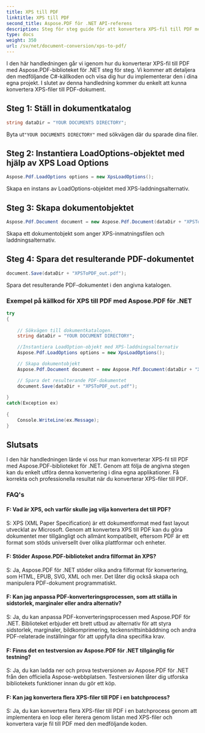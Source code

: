 ```yaml
---
title: XPS till PDF
linktitle: XPS till PDF
second_title: Aspose.PDF för .NET API-referens
description: Steg för steg guide för att konvertera XPS-fil till PDF med Aspose.PDF för .NET.
type: docs
weight: 350
url: /sv/net/document-conversion/xps-to-pdf/
---
```

I den här handledningen går vi igenom hur du konverterar XPS-fil till PDF med Aspose.PDF-biblioteket för .NET steg för steg. Vi kommer att detaljera den medföljande C#-källkoden och visa dig hur du implementerar den i dina egna projekt. I slutet av denna handledning kommer du enkelt att kunna konvertera XPS-filer till PDF-dokument.

## Steg 1: Ställ in dokumentkatalog
```csharp
string dataDir = "YOUR DOCUMENTS DIRECTORY";
```
 Byta ut`"YOUR DOCUMENTS DIRECTORY"` med sökvägen där du sparade dina filer.

## Steg 2: Instantiera LoadOptions-objektet med hjälp av XPS Load Options
```csharp
Aspose.Pdf.LoadOptions options = new XpsLoadOptions();
```
Skapa en instans av LoadOptions-objektet med XPS-laddningsalternativ.

## Steg 3: Skapa dokumentobjektet
```csharp
Aspose.Pdf.Document document = new Aspose.Pdf.Document(dataDir + "XPSToPDF.xps", options);
```
Skapa ett dokumentobjekt som anger XPS-inmatningsfilen och laddningsalternativ.

## Steg 4: Spara det resulterande PDF-dokumentet
```csharp
document.Save(dataDir + "XPSToPDF_out.pdf");
```
Spara det resulterande PDF-dokumentet i den angivna katalogen.

### Exempel på källkod för XPS till PDF med Aspose.PDF för .NET

```csharp
try
{
	
	// Sökvägen till dokumentkatalogen.
	string dataDir = "YOUR DOCUMENT DIRECTORY";

	//Instantiera LoadOption-objekt med XPS-laddningsalternativ
	Aspose.Pdf.LoadOptions options = new XpsLoadOptions();

	// Skapa dokumentobjekt
	Aspose.Pdf.Document document = new Aspose.Pdf.Document(dataDir + "XPSToPDF.xps", options);

	// Spara det resulterande PDF-dokumentet
	document.Save(dataDir + "XPSToPDF_out.pdf");
	
}
catch(Exception ex)
   
{
	Console.WriteLine(ex.Message);
}
```

## Slutsats
I den här handledningen lärde vi oss hur man konverterar XPS-fil till PDF med Aspose.PDF-biblioteket för .NET. Genom att följa de angivna stegen kan du enkelt utföra denna konvertering i dina egna applikationer. Få korrekta och professionella resultat när du konverterar XPS-filer till PDF.

### FAQ's

#### F: Vad är XPS, och varför skulle jag vilja konvertera det till PDF?

S: XPS (XML Paper Specification) är ett dokumentformat med fast layout utvecklat av Microsoft. Genom att konvertera XPS till PDF kan du göra dokumentet mer tillgängligt och allmänt kompatibelt, eftersom PDF är ett format som stöds universellt över olika plattformar och enheter.

#### F: Stöder Aspose.PDF-biblioteket andra filformat än XPS?

S: Ja, Aspose.PDF för .NET stöder olika andra filformat för konvertering, som HTML, EPUB, SVG, XML och mer. Det låter dig också skapa och manipulera PDF-dokument programmatiskt.

#### F: Kan jag anpassa PDF-konverteringsprocessen, som att ställa in sidstorlek, marginaler eller andra alternativ?

S: Ja, du kan anpassa PDF-konverteringsprocessen med Aspose.PDF för .NET. Biblioteket erbjuder ett brett utbud av alternativ för att styra sidstorlek, marginaler, bildkomprimering, teckensnittsinbäddning och andra PDF-relaterade inställningar för att uppfylla dina specifika krav.

#### F: Finns det en testversion av Aspose.PDF för .NET tillgänglig för testning?

S: Ja, du kan ladda ner och prova testversionen av Aspose.PDF för .NET från den officiella Aspose-webbplatsen. Testversionen låter dig utforska bibliotekets funktioner innan du gör ett köp.

#### F: Kan jag konvertera flera XPS-filer till PDF i en batchprocess?

S: Ja, du kan konvertera flera XPS-filer till PDF i en batchprocess genom att implementera en loop eller iterera genom listan med XPS-filer och konvertera varje fil till PDF med den medföljande koden.